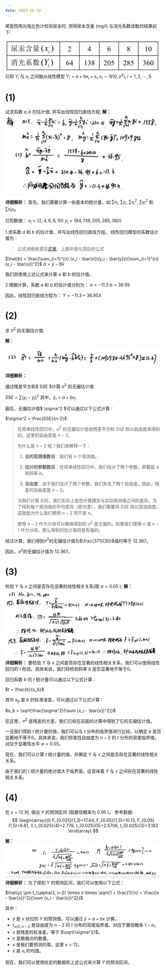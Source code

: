 ```yaml
---
date: 2023-10-10
---
```


某医院用光电比色计检验尿永时, 测得尿永含量 $(\mathrm{mg} / \mathrm{l})$ 与消光系数读数的结果如下:

![](../Pasted%20image%2020231026122237.png)
已知 $Y_{i}$ 与 $x_{i}$ 之间服从线性模型 $Y_{i}=a+b x_{i}+\varepsilon_{i}, \varepsilon_{i} \sim N\left(0, \sigma^{2}\right), i=1,2, \cdots, 5$.
# (1) 
试求系数 $a, b$ 的估计值, 并写出线性回归直线方程;
**解：**
![](../Pasted%20image%2020231028010606.png) 

**详细解析：**
首先，我们需要计算一些基本的统计量，如 $\sum x_i$, $\sum y_i$, $\sum x_i^2$, $\sum y_i^2$ 和 $\sum x_i y_i$。

已知数据：
$x_i = \{2, 4, 6, 8, 10\}$
$y_i = \{64, 138, 205, 285, 360\}$

1.求系数 $a$ 和 $b$ 的估计值，并写出线性回归直线方程。
线性回归模型的系数估计值为：
>公式详细来源见[这里](回归分析.md#估计参数)，上图中是化简后的公式

$\hat{b} = \frac{\sum_{i=1}^{n} (x_i - \bar{x})(y_i - \bar{y})}{\sum_{i=1}^{n} (x_i - \bar{x})^2}$
$\hat{a} = \bar{y} - \hat{b} \bar{x}$

我们将使用上述公式来计算 $a$ 和 $b$ 的估计值。

2.根据计算，系数 $a$ 和 $b$ 的估计值分别为：
$a = -11.3$
$b = 36.95$

因此，线性回归直线方程为：
$Y = -11.3 + 36.95X$

# (2) 
求 $\sigma^{2}$ 的无偏估计值;

**解：**

![](../Pasted%20image%2020231028010620.png) 

**详细解析：**

通过残差平方和$ SSE $计算 $\sigma^{2}$ 的无偏估计值

$SSE = \sum (y_i - \hat{y}_i)^2$
其中，$\hat{y}_i = a + bx_i$

最后，无偏估计值$ \sigma^2 $可以通过以下公式计算：

$\sigma^2 = \frac{SSE}{n-2}$

> 在简单线性回归中，$\sigma^2$ 的无偏估计是由残差平方和 $SSE$ 除以自由度来得到的。这里的自由度是 $n-2$。
>
> 为什么是 $n-2$ 呢？我们来解释一下：
>
> 1. **总的观测值数目**：我们有 $n$ 个观测值。
>
> 2. **估计的参数数目**：在简单线性回归中，我们估计了两个参数，即截距 $a$ 和斜率 $b$。
>
> 3. **自由度**：由于我们估计了两个参数，我们失去了两个自由度。因此，残差的自由度是 $n-2$。
>
> 当我们计算 $SSE$，我们实际上是在计算模型与实际观测值之间的差异。为了得到每个观测值的平均差异（即方差），我们需要将 $SSE$ 除以其自由度，这就是为什么我们使用 $n-2$ 而不是 $n$。
>
> 使用 $n-2$ 作为分母可以确保得到的 $\sigma^2$ 是无偏的。如果我们使用 $n$ 或 $n-1$ 作为分母，那么得到的估计值将是有偏的。

经过计算，我们得到$\sigma^2$的无偏估计值为$\frac{371}{30}$或约等于 12.367。

因此，$\sigma^2$的无偏估计值为 12.367。

# (3) 
检验 $Y$ 与 $x$ 之间是否存在显著的线性相关关系(取 $\alpha=0.05$ );
**解：**
![](../Pasted%20image%2020231028010634.png)
**详细解析：**
要检验 $Y$ 与 $x$ 之间是否存在显著的线性相关关系，我们可以使用线性回归的 $t$ 检验。具体来说，我们将检验斜率 $b$ 是否显著地不等于0。

回归系数 $b$ 的 $t$ 统计量可以通过以下公式计算：

$t = \frac{b}{s_b}$

其中 $s_b$ 是 $b$ 的标准误差，可以通过以下公式计算：

$s_b = \sqrt{\frac{\sigma^2}{\sum (x_i - \bar{x})^2}}$

在这里，$\sigma^2$ 是残差的方差，我们已经在前面的计算中得到了它的无偏估计值。

一旦我们得到 $t$ 统计量的值，我们可以与 $t$ 分布的临界值进行比较，以确定 $b$ 是否显著地不等于0。具体来说，我们将查找自由度为 $n-2$ 的 $t$ 分布的双尾临界值，对应于显著性水平 $\alpha = 0.05$。

现在，我们可以计算 $t$ 统计量的值，并确定 $Y$ 与 $x$ 之间是否存在显著的线性相关关系。

由于我们的 $t$ 统计量的绝对值大于临界值，这意味着 $Y$ 与 $x$ 之间存在显著的线性相关关系。

# (4) 
在 $x=12$ 时, 做出 $Y$ 的预测区间 (取置信概率为 0.95 )。
参考数据:
$$
\begin{array}{l}
F_{0.025}(1,3)=17.44, F_{0.05}(1,3)=10.13, F_{0.05}(1,5)=6.61, \\
t_{0.025}(4)=2.776, t_{0.025}(5)=2.5706, t_{0.025}(3)=3.182
\end{array}
$$

**解：**
![](../Pasted%20image%2020231028010657.png) 
**详细解析：**
为了得到 $Y$ 的预测区间，我们可以使用以下公式：

$\hat{y} \pm t_{\alpha/2, n-2} \times s \times \sqrt{1 + \frac{1}{n} + \frac{(x - \bar{x})^2}{\sum (x_i - \bar{x})^2}}$

其中：
- $\hat{y}$ 是 $x$ 对应的 $Y$ 的预测值，可以通过 $\hat{y} = a + bx$ 计算。
- $t_{\alpha/2, n-2}$ 是自由度为 $n-2$ 的 $t$ 分布的双尾临界值，对应于置信概率 $1-\alpha$。
- $s$ 是残差的标准差，等于 $\sqrt{\sigma^2}$。
- $n$ 是数据点的数量。
- $x$ 是我们要预测的值，这里 $x = 12$。
- $\bar{x}$ 是 $x_i$ 的均值。

现在，我们可以使用给定的数据和上述公式来计算 $Y$ 的预测区间。
